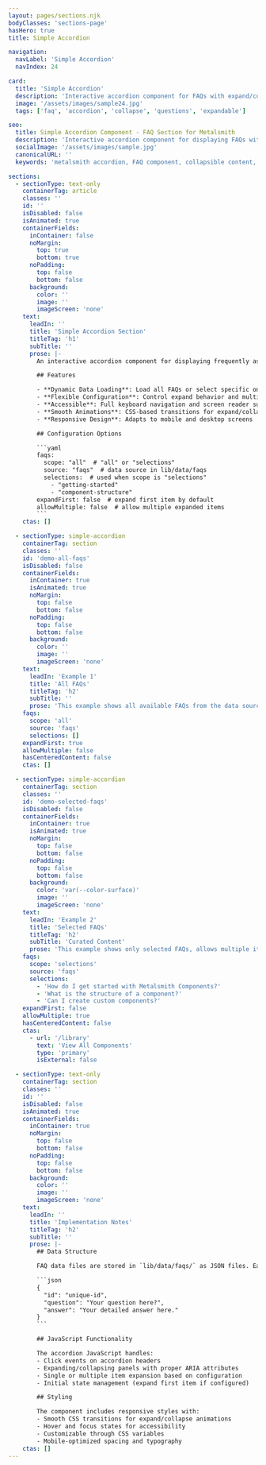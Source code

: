 ```yaml
---
layout: pages/sections.njk
bodyClasses: 'sections-page'
hasHero: true
title: Simple Accordion

navigation:
  navLabel: 'Simple Accordion'
  navIndex: 24

card:
  title: 'Simple Accordion'
  description: 'Interactive accordion component for FAQs with expand/collapse functionality and flexible data loading.'
  image: '/assets/images/sample24.jpg'
  tags: ['faq', 'accordion', 'collapse', 'questions', 'expandable']

seo:
  title: Simple Accordion Component - FAQ Section for Metalsmith
  description: 'Interactive accordion component for displaying FAQs with smooth expand/collapse animations. Supports selective data loading and multiple configuration options for Metalsmith static sites.'
  socialImage: '/assets/images/sample.jpg'
  canonicalURL: ''
  keywords: 'metalsmith accordion, FAQ component, collapsible content, accordion section, FAQ accordion, expandable panels, question answer component'

sections:
  - sectionType: text-only
    containerTag: article
    classes: ''
    id: ''
    isDisabled: false
    isAnimated: true
    containerFields:
      inContainer: false
      noMargin:
        top: true
        bottom: true
      noPadding:
        top: false
        bottom: false
      background:
        color: ''
        image: ''
        imageScreen: 'none'
    text:
      leadIn: ''
      title: 'Simple Accordion Section'
      titleTag: 'h1'
      subTitle: ''
      prose: |-
        An interactive accordion component for displaying frequently asked questions or any collapsible content. Features smooth animations, accessibility support, and flexible data loading from JSON files.

        ## Features

        - **Dynamic Data Loading**: Load all FAQs or select specific ones by ID
        - **Flexible Configuration**: Control expand behavior and multiple item expansion
        - **Accessible**: Full keyboard navigation and screen reader support
        - **Smooth Animations**: CSS-based transitions for expand/collapse
        - **Responsive Design**: Adapts to mobile and desktop screens

        ## Configuration Options

        ```yaml
        faqs:
          scope: "all"  # "all" or "selections"
          source: "faqs"  # data source in lib/data/faqs
          selections:  # used when scope is "selections"
            - "getting-started"
            - "component-structure"
        expandFirst: false  # expand first item by default
        allowMultiple: false  # allow multiple expanded items
        ```
    ctas: []

  - sectionType: simple-accordion
    containerTag: section
    classes: ''
    id: 'demo-all-faqs'
    isDisabled: false
    containerFields:
      inContainer: true
      isAnimated: true
      noMargin:
        top: false
        bottom: false
      noPadding:
        top: false
        bottom: false
      background:
        color: ''
        image: ''
        imageScreen: 'none'
    text:
      leadIn: 'Example 1'
      title: 'All FAQs'
      titleTag: 'h2'
      subTitle: ''
      prose: 'This example shows all available FAQs from the data source.'
    faqs:
      scope: 'all'
      source: 'faqs'
      selections: []
    expandFirst: true
    allowMultiple: false
    hasCenteredContent: false
    ctas: []

  - sectionType: simple-accordion
    containerTag: section
    classes: ''
    id: 'demo-selected-faqs'
    isDisabled: false
    containerFields:
      inContainer: true
      isAnimated: true
      noMargin:
        top: false
        bottom: false
      noPadding:
        top: false
        bottom: false
      background:
        color: 'var(--color-surface)'
        image: ''
        imageScreen: 'none'
    text:
      leadIn: 'Example 2'
      title: 'Selected FAQs'
      titleTag: 'h2'
      subTitle: 'Curated Content'
      prose: 'This example shows only selected FAQs, allows multiple items to be expanded, and has a background color.'
    faqs:
      scope: 'selections'
      source: 'faqs'
      selections:
        - 'How do I get started with Metalsmith Components?'
        - 'What is the structure of a component?'
        - 'Can I create custom components?'
    expandFirst: false
    allowMultiple: true
    hasCenteredContent: false
    ctas:
      - url: '/library'
        text: 'View All Components'
        type: 'primary'
        isExternal: false

  - sectionType: text-only
    containerTag: section
    classes: ''
    id: ''
    isDisabled: false
    isAnimated: true
    containerFields:
      inContainer: true
      noMargin:
        top: false
        bottom: false
      noPadding:
        top: false
        bottom: false
      background:
        color: ''
        image: ''
        imageScreen: 'none'
    text:
      leadIn: ''
      title: 'Implementation Notes'
      titleTag: 'h2'
      subTitle: ''
      prose: |-
        ## Data Structure

        FAQ data files are stored in `lib/data/faqs/` as JSON files. Each FAQ file should have the following structure:

        ```json
        {
          "id": "unique-id",
          "question": "Your question here?",
          "answer": "Your detailed answer here."
        }
        ```

        ## JavaScript Functionality

        The accordion JavaScript handles:
        - Click events on accordion headers
        - Expanding/collapsing panels with proper ARIA attributes
        - Single or multiple item expansion based on configuration
        - Initial state management (expand first item if configured)

        ## Styling

        The component includes responsive styles with:
        - Smooth CSS transitions for expand/collapse animations
        - Hover and focus states for accessibility
        - Customizable through CSS variables
        - Mobile-optimized spacing and typography
    ctas: []
---
```

